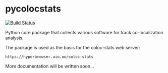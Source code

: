 # pycolocstats
[![Build Status](https://travis-ci.com/hyperbrowser/conglomerate.svg?token=5a8kk8Y7nJfxpqK6spqj&branch=master)](https://travis-ci.com/hyperbrowser/conglomerate)

Python core package that collects various software for track co-localization analysis. 

The package is used as the basis for the coloc-stats web server: 

    https://hyperbrowser.uio.no/coloc-stats

More documentation will be written soon...
